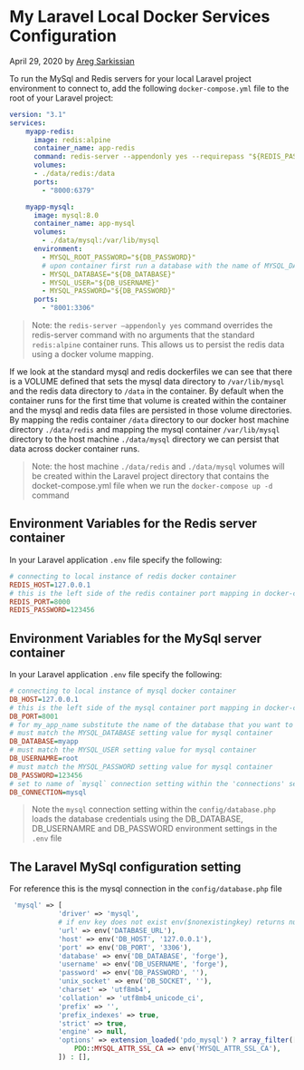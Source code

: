 # My Laravel Local Docker Services Configuration

April 29, 2020 by [Areg Sarkissian](https://aregsar.com/about)

To run the MySql and Redis servers for your local Laravel project environment to connect to, add the following `docker-compose.yml` file to the root of your Laravel project:

```yaml
version: "3.1"
services:
    myapp-redis:
      image: redis:alpine
      container_name: app-redis
      command: redis-server --appendonly yes --requirepass "${REDIS_PASSWORD}"
      volumes:
      - ./data/redis:/data
      ports:
        - "8000:6379"

    myapp-mysql:
      image: mysql:8.0
      container_name: app-mysql
      volumes:
        - ./data/mysql:/var/lib/mysql
      environment:
        - MYSQL_ROOT_PASSWORD="${DB_PASSWORD}"
        # upon container first run a database with the name of MYSQL_DATABASE setting will be created
        - MYSQL_DATABASE="${DB_DATABASE}"
        - MYSQL_USER="${DB_USERNAME}"
        - MYSQL_PASSWORD="${DB_PASSWORD}"
      ports:
        - "8001:3306"
```

> Note: the `redis-server –appendonly yes` command overrides the redis-server command with no arguments that the standard `redis:alpine` container runs. This allows us to persist the redis data using a docker volume mapping.

If we look at the standard mysql and redis dockerfiles we can see that there is a VOLUME defined that sets the mysql data directory to `/var/lib/mysql` and the redis data directory to `/data` in the container. By default when the container runs for the first time that volume is created within the container and the mysql and redis data files are persisted in those volume directories. By mapping the redis container `/data` directory to our docker host machine directory `./data/redis` and mapping the mysql container `/var/lib/mysql` directory to the host machine `./data/mysql` directory we can persist that data across docker container runs.

> Note: the host machine `./data/redis` and `./data/mysql` volumes will be created within the Laravel project directory that contains the docket-compose.yml file when we run the `docker-compose up -d` command

## Environment Variables for the Redis server container

In your Laravel application `.env` file specify the following:

```ini
# connecting to local instance of redis docker container
REDIS_HOST=127.0.0.1
# this is the left side of the redis container port mapping in docker-compose.yml file
REDIS_PORT=8000
REDIS_PASSWORD=123456
```

## Environment Variables for the MySql server container

In your Laravel application `.env` file specify the following:

```ini
# connecting to local instance of mysql docker container
DB_HOST=127.0.0.1
# this is the left side of the mysql container port mapping in docker-compose.yml file
DB_PORT=8001
# for my_app_name substitute the name of the database that you want to connect to.
# must match the MYSQL_DATABASE setting value for mysql container
DB_DATABASE=myapp
# must match the MYSQL_USER setting value for mysql container
DB_USERNAMRE=root
# must match the MYSQL_PASSWORD setting value for mysql container
DB_PASSWORD=123456
# set to name of `mysql` connection setting within the 'connections' setting in config/database.php
DB_CONNECTION=mysql
```

> Note the `mysql` connection setting within the `config/database.php` loads the database credentials using the DB_DATABASE, DB_USERNAMRE and DB_PASSWORD environment settings in the `.env` file

## The Laravel MySql configuration setting

For reference this is the mysql connection in the `config/database.php` file

```php
 'mysql' => [
            'driver' => 'mysql',
            # if env key does not exist env($nonexistingkey) returns null by default  
            'url' => env('DATABASE_URL'),
            'host' => env('DB_HOST', '127.0.0.1'),
            'port' => env('DB_PORT', '3306'),
            'database' => env('DB_DATABASE', 'forge'),
            'username' => env('DB_USERNAME', 'forge'),
            'password' => env('DB_PASSWORD', ''),
            'unix_socket' => env('DB_SOCKET', ''),
            'charset' => 'utf8mb4',
            'collation' => 'utf8mb4_unicode_ci',
            'prefix' => '',
            'prefix_indexes' => true,
            'strict' => true,
            'engine' => null,
            'options' => extension_loaded('pdo_mysql') ? array_filter([
                PDO::MYSQL_ATTR_SSL_CA => env('MYSQL_ATTR_SSL_CA'),
            ]) : [],
```
